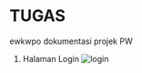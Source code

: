 # TUGAS
ewkwpo
dokumentasi projek PW
1. Halaman Login
![login](https://user-images.githubusercontent.com/90693551/149625589-64badcd2-e992-4862-9b8e-a02d2da28412.PNG)
